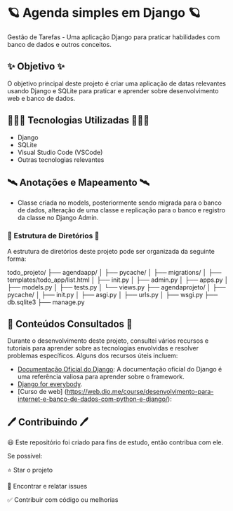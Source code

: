 # 🪐 Agenda simples em Django 🪐

Gestão de Tarefas - Uma aplicação Django para praticar habilidades com banco de dados e outros conceitos.

## ✨ Objetivo ✨

O objetivo principal deste projeto é criar uma aplicação de datas relevantes usando Django e SQLite para praticar e aprender sobre desenvolvimento web e banco de dados.

## 👩🏽‍💻 Tecnologias Utilizadas 👩🏽‍💻

- Django
- SQLite
- Visual Studio Code (VSCode)
- Outras tecnologias relevantes

## 🛰 Anotações e Mapeamento 🛰 

- Classe criada no models, posteriormente sendo migrada para o banco de dados, alteração de uma classe e replicação para o banco e registro da classe no Django Admin.


### 🌌 Estrutura de Diretórios 🌌

A estrutura de diretórios deste projeto pode ser organizada da seguinte forma:

todo_projeto/
├──  agendaapp/
│ ├── pycache/
│ ├── migrations/
│ ├── templates/todo_app/list.html
│ ├── init.py
│ ├── admin.py
│ ├── apps.py
│ ├── models.py
│ ├── tests.py
│ └── views.py
├── agendaprojeto/
│ ├── pycache/
│ ├── init.py
│ ├── asgi.py
│ ├── urls.py
│ ├── wsgi.py
├── db.sqlite3
├── manage.py

## 📑 Conteúdos Consultados 📑

Durante o desenvolvimento deste projeto, consultei vários recursos e tutoriais para aprender sobre as tecnologias envolvidas e resolver problemas específicos. Alguns dos recursos úteis incluem:

- [Documentação Oficial do Django](https://docs.djangoproject.com/): A documentação oficial do Django é uma referência valiosa para aprender sobre o framework.
- [Django for everybody](https://www.youtube.com/watch?v=o0XbHvKxw7Y).
- [Curso de web] (https://web.dio.me/course/desenvolvimento-para-internet-e-banco-de-dados-com-python-e-django/):


## 🖊 Contribuindo 🖊

😃 Este repositório foi criado para fins de estudo, então contribua com ele.

Se possível:

⭐️ Star o projeto

🐛 Encontrar e relatar issues

✅ Contribuir com código ou melhorias

